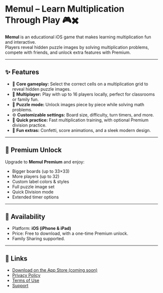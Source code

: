 # Memul – Learn Multiplication Through Play 🎮✖️

**Memul** is an educational iOS game that makes learning multiplication fun and interactive.  
Players reveal hidden puzzle images by solving multiplication problems, compete with friends, and unlock extra features with Premium.  

---

## ✨ Features

- 🎯 **Core gameplay:** Select the correct cells on a multiplication grid to reveal hidden puzzle images.  
- 👥 **Multiplayer:** Play with up to 16 players locally, perfect for classrooms or family fun.  
- 🧩 **Puzzle mode:** Unlock images piece by piece while solving math problems.  
- ⚙️ **Customizable settings:** Board size, difficulty, turn timers, and more.  
- 🚀 **Quick practice:** Fast multiplication training, with optional Premium division practice.  
- 🎉 **Fun extras:** Confetti, score animations, and a sleek modern design.  

---

## 🌟 Premium Unlock

Upgrade to **Memul Premium** and enjoy:  
- Bigger boards (up to 33×33)  
- More players (up to 32)  
- Custom label colors & styles  
- Full puzzle image set  
- Quick Division mode  
- Extended timer options  

---

## 📲 Availability

- Platform: **iOS (iPhone & iPad)**  
- Price: Free to download, with a one-time Premium unlock.  
- Family Sharing supported.  

---

## 🔗 Links

- [Download on the App Store (coming soon)](https://apps.apple.com/)  
- [Privacy Policy](https://github.com/KuuuGR/Memul/wiki/POLICIES#privacy-policy-for-memul)  
- [Terms of Use](https://github.com/KuuuGR/Memul/wiki/TERMS#terms-of-use-for-memul)  
- [Support](https://github.com/KuuuGR/Memul/wiki/Support)  
